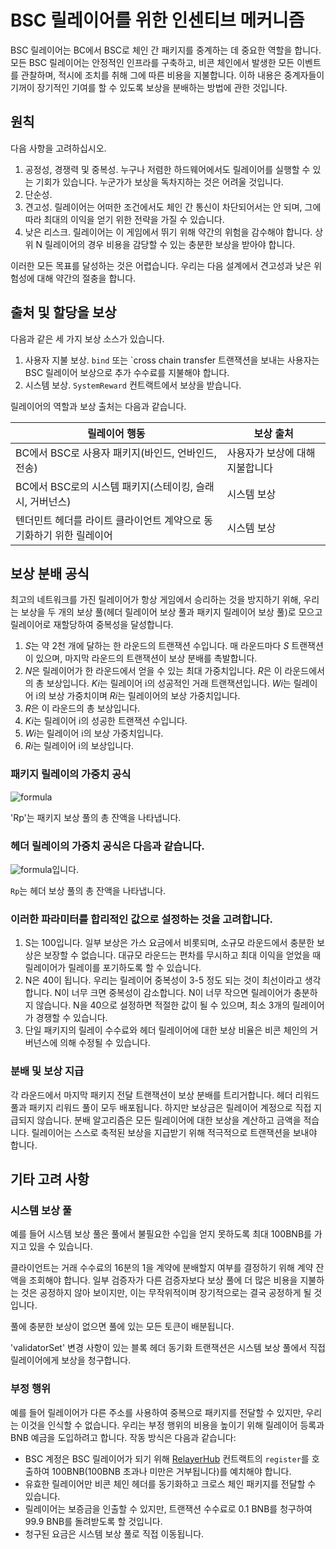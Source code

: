 # BSC 릴레이어를 위한 인센티브 메커니즘

BSC 릴레이어는 BC에서 BSC로 체인 간 패키지를 중계하는 데 중요한 역할을 합니다.
모든 BSC 릴레이어는 안정적인 인프라를 구축하고, 비콘 체인에서 발생한 모든 이벤트를 관찰하며, 적시에 조치를 취해 그에 따른 비용을 지불합니다. 이하 내용은 중계자들이 기꺼이 장기적인 기여를 할 수 있도록 보상을 분배하는 방법에 관한 것입니다.

## 원칙
다음 사항을 고려하십시오.

1. 공정성, 경쟁력 및 중복성. 누구나 저렴한 하드웨어에서도 릴레이어를 실행할 수 있는 기회가 있습니다. 누군가가 보상을 독차지하는 것은 어려울 것입니다.
2. 단순성.
3. 견고성. 릴레이어는 어떠한 조건에서도 체인 간 통신이 차단되어서는 안 되며, 그에 따라 최대의 이익을 얻기 위한 전략을 가질 수 있습니다.
4. 낮은 리스크. 릴레이어는 이 게임에서 뛰기 위해 약간의 위험을 감수해야 합니다. 상위 N 릴레이어의 경우 비용을 감당할 수 있는 충분한 보상을 받아야 합니다.

이러한 모든 목표를 달성하는 것은 어렵습니다. 우리는 다음 설계에서 견고성과 낮은 위험성에 대해 약간의 절충을 합니다.

## 출처 및 할당을 보상

다음과 같은 세 가지 보상 소스가 있습니다.

1. 사용자 지불 보상. `bind` 또는 `cross chain transfer 트랜잭션을 보내는 사용자는 BSC 릴레이어 보상으로 추가 수수료를 지불해야 합니다.
2. 시스템 보상. `SystemReward` 컨트랙트에서 보상을 받습니다.

릴레이어의 역할과 보상 출처는 다음과 같습니다.

| 릴레이어 행동 | 보상 출처 |
| --------------------------------------------------- | ------------- |
| BC에서 BSC로 사용자 패키지(바인드, 언바인드, 전송) | 사용자가 보상에 대해 지불합니다 |
| BC에서 BSC로의 시스템 패키지(스테이킹, 슬래시, 거버넌스) | 시스템 보상 |
|텐더민트 헤더를 라이트 클라이언트 계약으로 동기화하기 위한 릴레이어 |시스템 보상|

## 보상 분배 공식

최고의 네트워크를 가진 릴레이어가 항상 게임에서 승리하는 것을 방지하기 위해, 우리는 보상을 두 개의 보상 풀(헤더 릴레이어 보상 풀과 패키지 릴레이어 보상 풀)로 모으고 릴레이어로 재할당하여 중복성을 달성합니다.

1. *S*는 약 2천 개에 달하는 한 라운드의 트랜잭션 수입니다. 매 라운드마다 *S* 트랜잭션이 있으며, 마지막 라운드의 트랜잭션이 보상 분배를 촉발합니다.
2. *N*은 릴레이어가 한 라운드에서 얻을 수 있는 최대 가중치입니다. *R*은 이 라운드에서의 총 보상입니다. *Ki*는 릴레이어 i의 성공적인 거래 트랜잭션입니다. *Wi*는 릴레이어 i의 보상 가중치이며 *Ri*는 릴레이어의 보상 가중치입니다.
3. *R*은 이 라운드의 총 보상입니다.
4. *Ki*는 릴레이어 i의 성공한 트랜잭션 수입니다.
5. *Wi*는 릴레이어 i의 보상 가중치입니다.
6. *Ri*는 릴레이어 i의 보상입니다.

### 패키지 릴레이의 가중치 공식

![formula](../../static/img/packageRelayerRewardformula.png)

'Rp'는 패키지 보상 풀의 총 잔액을 나타냅니다.

### 헤더 릴레이의 가중치 공식은 다음과 같습니다.

![formula](../../static/img/headerRelayerRewardFormula.png)입니다.

`Rp`는 헤더 보상 풀의 총 잔액을 나타냅니다.

### 이러한 파라미터를 합리적인 값으로 설정하는 것을 고려합니다.

1. S는 100입니다. 일부 보상은 가스 요금에서 비롯되며, 소규모 라운드에서 충분한 보상은 보장할 수 없습니다. 대규모 라운드는 편차를 무시하고 최대 이익을 얻었을 때 릴레이어가 릴레이를 포기하도록 할 수 있습니다.
2. N은 40이 됩니다. 우리는 릴레이어 중복성이 3-5 정도 되는 것이 최선이라고 생각합니다. N이 너무 크면 중복성이 감소합니다. N이 너무 작으면 릴레이어가 충분하지 않습니다. N을 40으로 설정하면 적절한 값이 될 수 있으며, 최소 3개의 릴레이어가 경쟁할 수 있습니다.
3. 단일 패키지의 릴레이 수수료와 헤더 릴레이어에 대한 보상 비율은 비콘 체인의 거버넌스에 의해 수정될 수 있습니다.

### 분배 및 보상 지급

각 라운드에서 마지막 패키지 전달 트랜잭션이 보상 분배를 트리거합니다. 헤더 리워드 풀과 패키지 리워드 풀이 모두 배포됩니다. 하지만 보상금은 릴레이어 계정으로 직접 지급되지 않습니다. 분배 알고리즘은 모든 릴레이어에 대한 보상을 계산하고 금액을 적습니다. 릴레이어는 스스로 축적된 보상을 지급받기 위해 적극적으로 트랜잭션을 보내야 합니다.

## 기타 고려 사항

### 시스템 보상 풀

예를 들어 시스템 보상 풀은 풀에서 불필요한 수입을 얻지 못하도록 최대 100BNB를 가지고 있을 수 있습니다.

클라이언트는 거래 수수료의 16분의 1을 계약에 분배할지 여부를 결정하기 위해 계약 잔액을 조회해야 합니다. 일부 검증자가 다른 검증자보다 보상 풀에 더 많은 비용을 지불하는 것은 공정하지 않아 보이지만, 이는 무작위적이며 장기적으로는 결국 공정하게 될 것입니다.

풀에 충분한 보상이 없으면 풀에 있는 모든 토큰이 배분됩니다.

'validatorSet' 변경 사항이 있는 블록 헤더 동기화 트랜잭션은 시스템 보상 풀에서 직접 릴레이어에게 보상을 청구합니다.

### 부정 행위

예를 들어 릴레이어가 다른 주소를 사용하여 중복으로 패키지를 전달할 수 있지만, 우리는 이것을 인식할 수 없습니다. 우리는 부정 행위의 비용을 높이기 위해 릴레이어 등록과 BNB 예금을 도입하려고 합니다. 작동 방식은 다음과 같습니다:

* BSC 계정은 BSC 릴레이어가 되기 위해 [RelayerHub](https://bscscan.com/address/0x0000000000000000000000000000000000001006) 컨트랙트의 `register`를 호출하여 100BNB(100BNB 초과나 미만은 거부됩니다)를 예치해야 합니다.
* 유효한 릴레이어만 비콘 체인 헤더를 동기화하고 크로스 체인 패키지를 전달할 수 있습니다.
* 릴레이어는 보증금을 인출할 수 있지만, 트랜잭션 수수료로 0.1 BNB를 청구하여 99.9 BNB를 돌려받도록 할 것입니다.
* 청구된 요금은 시스템 보상 풀로 직접 이동됩니다.
